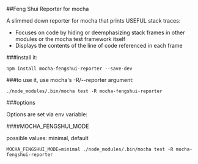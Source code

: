 ##Feng Shui Reporter for mocha

A slimmed down reporter for mocha that prints USEFUL stack traces:

* Focuses on code by hiding or deemphasizing stack frames in other modules or the mocha test framework itself
* Displays the contents of the line of code referenced in each frame

###install it:

```npm install mocha-fengshui-reporter --save-dev```

###to use it, use mocha's -R/--reporter argument:

```./node_modules/.bin/mocha test -R mocha-fengshui-reporter ```

###options

Options are set via env variable:

####MOCHA_FENGSHUI_MODE

possible values: minimal, default

```MOCHA_FENGSHUI_MODE=minimal ./node_modules/.bin/mocha test -R mocha-fengshui-reporter ```
